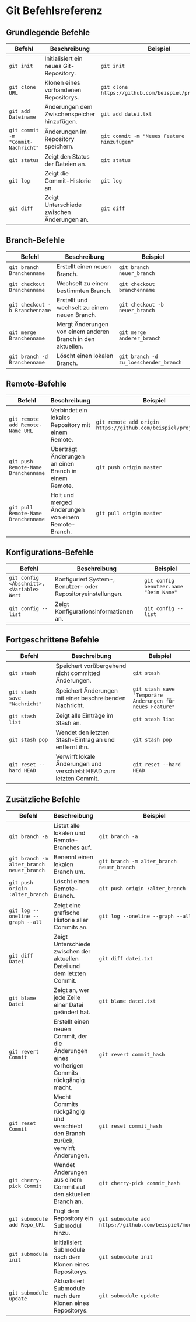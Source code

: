 # Git Befehlsreferenz

## Grundlegende Befehle

| Befehl                                       | Beschreibung                                          | Beispiel                                           |
|----------------------------------------------|-------------------------------------------------------|-----------------------------------------------------|
| `git init`                                   | Initialisiert ein neues Git-Repository.               | `git init`                                          |
| `git clone URL`                              | Klonen eines vorhandenen Repositorys.                 | `git clone https://github.com/beispiel/projekt.git` |
| `git add Dateiname`                          | Änderungen dem Zwischenspeicher hinzufügen.           | `git add datei.txt`                                 |
| `git commit -m "Commit-Nachricht"`           | Änderungen im Repository speichern.                   | `git commit -m "Neues Feature hinzufügen"`           |
| `git status`                                 | Zeigt den Status der Dateien an.                      | `git status`                                        |
| `git log`                                    | Zeigt die Commit-Historie an.                         | `git log`                                           |
| `git diff`                                   | Zeigt Unterschiede zwischen Änderungen an.            | `git diff`                                          |

## Branch-Befehle

| Befehl                                       | Beschreibung                                          | Beispiel                                           |
|----------------------------------------------|-------------------------------------------------------|-----------------------------------------------------|
| `git branch Branchenname`                     | Erstellt einen neuen Branch.                          | `git branch neuer_branch`                           |
| `git checkout Branchenname`                   | Wechselt zu einem bestimmten Branch.                  | `git checkout branchenname`                        |
| `git checkout -b Branchenname`                | Erstellt und wechselt zu einem neuen Branch.          | `git checkout -b neuer_branch`                     |
| `git merge Branchenname`                      | Mergt Änderungen von einem anderen Branch in den aktuellen.| `git merge anderer_branch`                         |
| `git branch -d Branchenname`                  | Löscht einen lokalen Branch.                          | `git branch -d zu_loeschender_branch`               |

## Remote-Befehle

| Befehl                                       | Beschreibung                                          | Beispiel                                           |
|----------------------------------------------|-------------------------------------------------------|-----------------------------------------------------|
| `git remote add Remote-Name URL`             | Verbindet ein lokales Repository mit einem Remote.    | `git remote add origin https://github.com/beispiel/projekt.git` |
| `git push Remote-Name Branchenname`          | Überträgt Änderungen an einen Branch in einem Remote.  | `git push origin master`                            |
| `git pull Remote-Name Branchenname`          | Holt und merged Änderungen von einem Remote-Branch.   | `git pull origin master`                            |

## Konfigurations-Befehle

| Befehl                                       | Beschreibung                                          | Beispiel                                           |
|----------------------------------------------|-------------------------------------------------------|-----------------------------------------------------|
| `git config <Abschnitt>.<Variable> Wert`     | Konfiguriert System-, Benutzer- oder Repositoryeinstellungen.| `git config benutzer.name "Dein Name"`             |
| `git config --list`                          | Zeigt Konfigurationsinformationen an.                 | `git config --list`                                |

## Fortgeschrittene Befehle

| Befehl                                       | Beschreibung                                          | Beispiel                                           |
|----------------------------------------------|-------------------------------------------------------|-----------------------------------------------------|
| `git stash`                                  | Speichert vorübergehend nicht committed Änderungen.   | `git stash`                                        |
| `git stash save "Nachricht"`                 | Speichert Änderungen mit einer beschreibenden Nachricht.| `git stash save "Temporäre Änderungen für neues Feature"` |
| `git stash list`                             | Zeigt alle Einträge im Stash an.                      | `git stash list`                                   |
| `git stash pop`                              | Wendet den letzten Stash-Eintrag an und entfernt ihn. | `git stash pop`                                    |
| `git reset --hard HEAD`                      | Verwirft lokale Änderungen und verschiebt HEAD zum letzten Commit.| `git reset --hard HEAD`                           |

## Zusätzliche Befehle

| Befehl                                       | Beschreibung                                          | Beispiel                                           |
|----------------------------------------------|-------------------------------------------------------|-----------------------------------------------------|
| `git branch -a`                              | Listet alle lokalen und Remote-Branches auf.          | `git branch -a`                                    |
| `git branch -m alter_branch neuer_branch`     | Benennt einen lokalen Branch um.                      | `git branch -m alter_branch neuer_branch`          |
| `git push origin :alter_branch`              | Löscht einen Remote-Branch.                           | `git push origin :alter_branch`                    |
| `git log --oneline --graph --all`            | Zeigt eine grafische Historie aller Commits an.       | `git log --oneline --graph --all`                  |
| `git diff Datei`                             | Zeigt Unterschiede zwischen der aktuellen Datei und dem letzten Commit.| `git diff datei.txt`                            |
| `git blame Datei`                            | Zeigt an, wer jede Zeile einer Datei geändert hat.    | `git blame datei.txt`                              |
| `git revert Commit`                          | Erstellt einen neuen Commit, der die Änderungen eines vorherigen Commits rückgängig macht.| `git revert commit_hash`                        |
| `git reset Commit`                           | Macht Commits rückgängig und verschiebt den Branch zurück, verwirft Änderungen.| `git reset commit_hash`                           |
| `git cherry-pick Commit`                     | Wendet Änderungen aus einem Commit auf den aktuellen Branch an.| `git cherry-pick commit_hash`                   |
| `git submodule add Repo_URL`                 | Fügt dem Repository ein Submodul hinzu.               | `git submodule add https://github.com/beispiel/modul.git` |
| `git submodule init`                         | Initialisiert Submodule nach dem Klonen eines Repositorys.| `git submodule init`                              |
| `git submodule update`                       | Aktualisiert Submodule nach dem Klonen eines Repositorys.| `git submodule update`                            |

